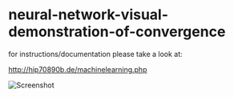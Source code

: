 # neural-network-visual-demonstration-of-convergence

for instructions/documentation please take a look at:

http://hip70890b.de/machinelearning.php

![Screenshot](https://raw.githubusercontent.com/sezanzeb/neural-network-visual-demonstration-of-convergence/master/quadratic.png)

